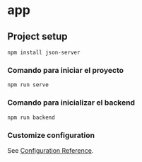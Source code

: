 # app

## Project setup
```
npm install json-server
```

### Comando para iniciar el proyecto
```
npm run serve
```

### Comando para inicializar el backend
```
npm run backend
```

### Customize configuration
See [Configuration Reference](https://cli.vuejs.org/config/).

